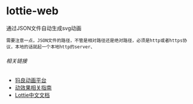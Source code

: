 # lottie-web
通过JSON文件自动生成svg动画
```
需要注意一点，JSON文件的路径，不管是相对路径还是绝对路径，必须是http或者https协议，本地的话就起一个本地http的server、
```

###### 相关链接
* [犸良动画平台](https://design.alipay.com/emotion/editor#ICON)
* [动效果相关指南](https://www.yuque.com/emotion/help/news)
* [Lottie中文文档](https://www.yuque.com/lottie/document/web)
